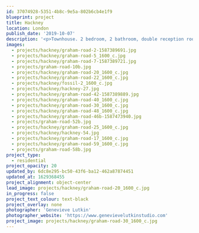 ```yaml
---
id: 37074928-5351-4b8c-9e5a-802b6cb4e1f9
blueprint: project
title: Hackney
location: London
publish_date: '2019-10-07'
description: '<p>Townhouse. 2 bedroom, 2 bathroom, double reception room, basement studio, dressing room, study. A spiritual sanctuary for an artist.</p>'
images:
  - projects/hackney/graham-road-2-1587389691.jpg
  - projects/hackney/graham-road-5_1600_c.jpg
  - projects/hackney/graham-road-7-1587389721.jpg
  - projects/graham-road-10b.jpg
  - projects/hackney/graham-road-20_1600_c.jpg
  - projects/hackney/graham-road-22_1600_c.jpg
  - projects/hackney/fossil-2_1600_c.jpg
  - projects/hackney/hackney-27.jpg
  - projects/hackney/graham-road-42-1587389889.jpg
  - projects/hackney/graham-road-40_1600_c.jpg
  - projects/hackney/graham-road-30_1600_c.jpg
  - projects/hackney/graham-road-48_1600_c.jpg
  - projects/hackney/graham-road-46b-1587473940.jpg
  - projects/graham-road-52b.jpg
  - projects/hackney/graham-road-25_1600_c.jpg
  - projects/hackney/hackney-54.jpg
  - projects/hackney/graham-road-17_1600_c.jpg
  - projects/hackney/graham-road-59_1600_c.jpg
  - projects/graham-road-58b.jpg
project_type:
  - residential
project_opacity: 20
updated_by: 6dc8e295-bc50-43f6-ba12-462a87874451
updated_at: 1629368455
project_alignment: object-center
lead_image: projects/hackney/graham-road-20_1600_c.jpg
in_progress: false
project_text_colour: text-black
project_overlay: none
photographer: 'Genevieve Lutkin'
photographer_website: 'https://www.genevievelutkinstudio.com'
project_image: projects/hackney/graham-road-30_1600_c.jpg
---
```

